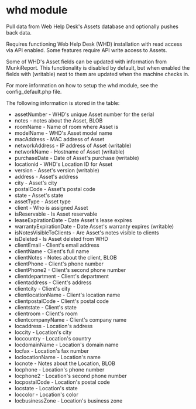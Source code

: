 whd module
==================

Pull data from Web Help Desk's Assets database and
optionally pushes back data.

Requires functioning Web Help Desk (WHD) installation
with read access via API enabled. Some features 
require API write access to Assets.

Some of WHD's Asset fields can be updated with information
from MunkiReport. This functionality is disabled by
default, but when enabled the fields with (writable) 
next to them are updated when the machine checks in.

For more information on how to setup the whd module, see
the config_default.php file.

The following information is stored in the table:

* assetNumber - WHD's unique Asset number for the serial
* notes - notes about the Asset, BLOB
* roomName - Name of room where Asset is
* modelName - WHD's Asset model name
* macAddress - MAC address of Asset
* networkAddress - IP address of Asset (writable)
* networkName - Hostname of Asset (writable)
* purchaseDate - Date of Asset's purchase (writable)
* locationid - WHD's Location ID for Asset
* version - Asset's version (writable)
* address - Asset's address
* city - Asset's city
* postalCode - Asset's postal code
* state - Asset's state
* assetType - Asset type
* client - Who is assigned Asset
* isReservable - Is Asset reservable
* leaseExpirationDate - Date Asset's lease expires
* warrantyExpirationDate - Date Asset's warranty expires (writable)
* isNotesVisibleToClients - Are Asset's notes visible to clients
* isDeleted - Is Asset deleted from WHD
* clientEmail - Client's email address
* clientName - Client's full name
* clientNotes - Notes about the client, BLOB
* clientPhone - Client's phone number
* clientPhone2 - Client's second phone number
* clientdepartment - Client's department
* clientaddress - Client's address
* clientcity - Client's city
* clientlocationName - Client's location name
* clientpostalCode - Client's postal code
* clientstate - Client's state
* clientroom - Client's room
* clientcompanyName - Client's company name
* locaddress - Location's address
* loccity - Location's city
* loccountry - Location's country
* locdomainName - Location's domain name
* locfax - Location's fax number
* loclocationName - Location's name
* locnote - Notes about the Location, BLOB
* locphone - Location's phone number
* locphone2 - Location's second phone number
* locpostalCode - Location's postal code
* locstate - Location's state
* loccolor - Location's color
* locbusinessZone - Location's business zone

